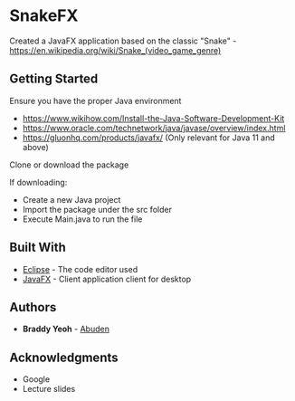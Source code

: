 # SnakeFX

Created a JavaFX application based on the classic "Snake" - https://en.wikipedia.org/wiki/Snake_(video_game_genre)

## Getting Started

Ensure you have the proper Java environment
  - https://www.wikihow.com/Install-the-Java-Software-Development-Kit
  - https://www.oracle.com/technetwork/java/javase/overview/index.html
  - https://gluonhq.com/products/javafx/ (Only relevant for Java 11 and above)
  
Clone or download the package

If downloading:
 - Create a new Java project
 - Import the package under the src folder
 - Execute Main.java to run the file

## Built With

* [Eclipse](https://www.eclipse.org) - The code editor used
* [JavaFX](https://gluonhq.com/products/javafx/) - Client application client for desktop

## Authors

* **Braddy Yeoh** - [Abuden](https://github.com/Abuden)

## Acknowledgments

* Google
* Lecture slides
